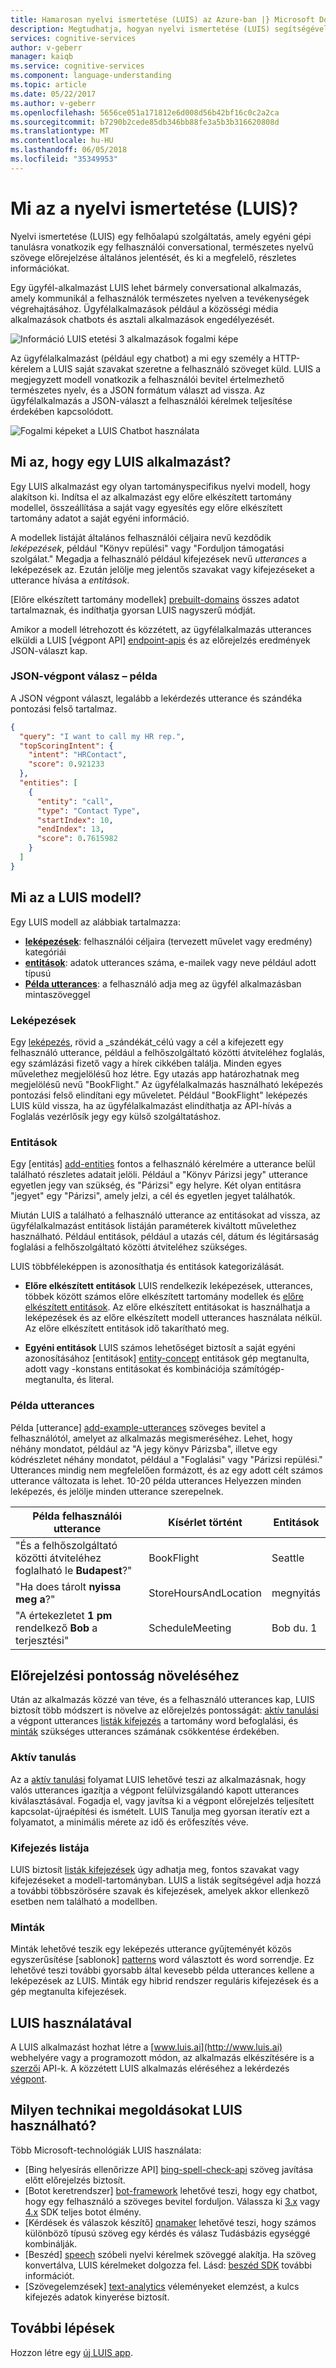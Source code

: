```yaml
---
title: Hamarosan nyelvi ismertetése (LUIS) az Azure-ban |} Microsoft Docs
description: Megtudhatja, hogyan nyelvi ismertetése (LUIS) segítségével állítsa a gépi tanulási az alkalmazások teljesítménye.
services: cognitive-services
author: v-geberr
manager: kaiqb
ms.service: cognitive-services
ms.component: language-understanding
ms.topic: article
ms.date: 05/22/2017
ms.author: v-geberr
ms.openlocfilehash: 5656ce051a171812e6d008d56b42bf16c0c2a2ca
ms.sourcegitcommit: b7290b2cede85db346bb88fe3a5b3b316620808d
ms.translationtype: MT
ms.contentlocale: hu-HU
ms.lasthandoff: 06/05/2018
ms.locfileid: "35349953"
---
```

# <a name="what-is-language-understanding-luis"></a>Mi az a nyelvi ismertetése (LUIS)?
Nyelvi ismertetése (LUIS) egy felhőalapú szolgáltatás, amely egyéni gépi tanulásra vonatkozik egy felhasználói conversational, természetes nyelvű szövege előrejelzése általános jelentését, és ki a megfelelő, részletes információkat. 

Egy ügyfél-alkalmazást LUIS lehet bármely conversational alkalmazás, amely kommunikál a felhasználók természetes nyelven a tevékenységek végrehajtásához. Ügyfélalkalmazások például a közösségi média alkalmazások chatbots és asztali alkalmazások engedélyezését.  

![Információ LUIS etetési 3 alkalmazások fogalmi képe](./media/luis-overview/luis-entry-point.png)

Az ügyfélalkalmazást (például egy chatbot) a mi egy személy a HTTP-kérelem a LUIS saját szavakat szeretne a felhasználó szöveget küld. LUIS a megjegyzett modell vonatkozik a felhasználói bevitel értelmezhető természetes nyelv, és a JSON formátum választ ad vissza. Az ügyfélalkalmazás a JSON-választ a felhasználói kérelmek teljesítése érdekében kapcsolódott. 

![Fogalmi képeket a LUIS Chatbot használata](./media/luis-overview/luis-overview-process-2.png)

## <a name="what-is-a-luis-app"></a>Mi az, hogy egy LUIS alkalmazást?
Egy LUIS alkalmazást egy olyan tartományspecifikus nyelvi modell, hogy alakítson ki. Indítsa el az alkalmazást egy előre elkészített tartomány modellel, összeállítása a saját vagy egyesítés egy előre elkészített tartomány adatot a saját egyéni információ.

A modellek listáját általános felhasználói céljaira nevű kezdődik _leképezések_, például "Könyv repülési" vagy "Forduljon támogatási szolgálat." Megadja a felhasználó például kifejezések nevű _utterances_ a leképezések az. Ezután jelölje meg jelentős szavakat vagy kifejezéseket a utterance hívása a _entitások_.

[Előre elkészített tartomány modellek] [ prebuilt-domains] összes adatot tartalmaznak, és indíthatja gyorsan LUIS nagyszerű módját.

<a name="Accessing-LUIS"></a>

Amikor a modell létrehozott és közzétett, az ügyfélalkalmazás utterances elküldi a LUIS [végpont API] [ endpoint-apis] és az előrejelzés eredmények JSON-választ kap.

### <a name="example-of-json-endpoint-response"></a>JSON-végpont válasz – példa

A JSON végpont választ, legalább a lekérdezés utterance és szándéka pontozási felső tartalmaz. 

```JSON
{
  "query": "I want to call my HR rep.",
  "topScoringIntent": {
    "intent": "HRContact",
    "score": 0.921233
  },
  "entities": [
    {
      "entity": "call",
      "type": "Contact Type",
      "startIndex": 10,
      "endIndex": 13,
      "score": 0.7615982
    }
  ]
}
```

<a name="Key-LUIS-concepts"></a>

## <a name="what-is-a-luis-model"></a>Mi az a LUIS modell?
Egy LUIS modell az alábbiak tartalmazza:

* **[leképezések](#intents)**: felhasználói céljaira (tervezett művelet vagy eredmény) kategóriái
* **[entitások](#entities)**: adatok utterances száma, e-mailek vagy neve például adott típusú
* **[Példa utterances](#example-utterances)**: a felhasználó adja meg az ügyfél alkalmazásban mintaszöveggel

### <a name="intents"></a>Leképezések 
Egy [leképezés][add-intents], rövid a _szándékát_célú vagy a cél a kifejezett egy felhasználó utterance, például a felhőszolgáltató közötti átviteléhez foglalás, egy számlázási fizető vagy a hírek cikkében találja. Minden egyes művelethez megjelölésű hoz létre. Egy utazás app határozhatnak meg megjelölésű nevű "BookFlight." Az ügyfélalkalmazás használható leképezés pontozási felső elindítani egy műveletet. Például "BookFlight" leképezés LUIS küld vissza, ha az ügyfélalkalmazást elindíthatja az API-hívás a Foglalás vezérlősík jegy egy külső szolgáltatáshoz.

### <a name="entities"></a>Entitások
Egy [entitás] [ add-entities] fontos a felhasználó kérelmére a utterance belül található részletes adatait jelöli. Például a "Könyv Párizsi jegy" utterance egyetlen jegy van szükség, és "Párizsi" egy helyre. Két olyan entitásra "jegyet" egy "Párizsi", amely jelzi, a cél és egyetlen jegyet találhatók. 

Miután LUIS a található a felhasználó utterance az entitásokat ad vissza, az ügyfélalkalmazást entitások listáján paraméterek kiváltott művelethez használható. Például entitások, például a utazás cél, dátum és légitársaság foglalási a felhőszolgáltató közötti átviteléhez szükséges.

LUIS többféleképpen is azonosíthatja és entitások kategorizálását.

* **Előre elkészített entitások** LUIS rendelkezik leképezések, utterances, többek között számos előre elkészített tartomány modellek és [előre elkészített entitások][prebuilt-entities]. Az előre elkészített entitásokat is használhatja a leképezések és az előre elkészített modell utterances használata nélkül. Az előre elkészített entitások idő takarítható meg.

* **Egyéni entitások** LUIS számos lehetőséget biztosít a saját egyéni azonosításához [entitások] [ entity-concept] entitások gép megtanulta, adott vagy -konstans entitásokat és kombinációja számítógép-megtanulta, és literal.

### <a name="example-utterances"></a>Példa utterances
Példa [utterance] [ add-example-utterances] szöveges bevitel a felhasználótól, amelyet az alkalmazás megismeréséhez. Lehet, hogy néhány mondatot, például az "A jegy könyv Párizsba", illetve egy kódrészletet néhány mondatot, például a "Foglalási" vagy "Párizsi repülési." Utterances mindig nem megfelelően formázott, és az egy adott célt számos utterance változata is lehet. 10-20 példa utterances Helyezzen minden leképezés, és jelölje minden utterance szerepelnek.

|Példa felhasználói utterance|Kísérlet történt|Entitások|
|-----------|-----------|-----------|
|"És a felhőszolgáltató közötti átviteléhez foglalható le __Budapest__?"|BookFlight|Seattle|
|"Ha does tárolt __nyissa meg a__?"|StoreHoursAndLocation|megnyitás|
|"A értekezletet __1 pm__ rendelkező __Bob__ a terjesztési"|ScheduleMeeting|Bob du. 1|

## <a name="improve-prediction-accuracy"></a>Előrejelzési pontosság növeléséhez
Után az alkalmazás közzé van téve, és a felhasználó utterances kap, LUIS biztosít több módszert is növelve az előrejelzés pontosságát: [aktív tanulási](#active-learning) a végpont utterances [listák kifejezés](#phrase-lists) a tartomány word befoglalási, és [minták](#patterns) szükséges utterances számának csökkentése érdekében.

### <a name="active-learning"></a>Aktív tanulás
Az a [aktív tanulási](label-suggested-utterances.md) folyamat LUIS lehetővé teszi az alkalmazásnak, hogy valós utterances igazítja a végpont felülvizsgálandó kapott utterances kiválasztásával. Fogadja el, vagy javítsa ki a végpont előrejelzés teljesített kapcsolat-újraépítési és ismételt. LUIS Tanulja meg gyorsan iteratív ezt a folyamatot, a minimális mérete az idő és erőfeszítés véve. 

### <a name="phrase-lists"></a>Kifejezés listája 
LUIS biztosít [listák kifejezések](luis-concept-feature.md) úgy adhatja meg, fontos szavakat vagy kifejezéseket a modell-tartományban. LUIS a listák segítségével adja hozzá a további többszörösére szavak és kifejezések, amelyek akkor ellenkező esetben nem található a modellben.

### <a name="patterns"></a>Minták 
Minták lehetővé teszik egy leképezés utterance gyűjteményét közös egyszerűsítése [sablonok] [ patterns] word választott és word sorrendje. Ez lehetővé teszi további gyorsabb által kevesebb példa utterances kellene a leképezések az LUIS. Minták egy hibrid rendszer reguláris kifejezések és a gép megtanulta kifejezések. 

## <a name="using-luis"></a>LUIS használatával
A LUIS alkalmazást hozhat létre a [www.luis.ai](http://www.luis.ai) webhelyére vagy a programozott módon, az alkalmazás elkészítésére is a [szerzői](https://aka.ms/luis-authoring-apis) API-k. A közzétett LUIS alkalmazás eléréséhez a lekérdezés [végpont](https://aka.ms/luis-endpoint-apis). 

## <a name="what-technologies-work-with-luis"></a>Milyen technikai megoldásokat LUIS használható?
Több Microsoft-technológiák LUIS használata:

* [Bing helyesírás ellenőrizze API] [ bing-spell-check-api] szöveg javítása előtt előrejelzés biztosít. 
* [Botot keretrendszer] [ bot-framework] lehetővé teszi, hogy egy chatbot, hogy egy felhasználó a szöveges bevitel forduljon. Válassza ki [3.x](https://github.com/Microsoft/BotBuilder) vagy [4.x](https://github.com/Microsoft/botbuilder-dotnet) SDK teljes botot élmény.
* [Kérdések és válaszok készítő] [ qnamaker] lehetővé teszi, hogy számos különböző típusú szöveg egy kérdés és válasz Tudásbázis egységgé kombinálják.
* [Beszéd] [ speech] szóbeli nyelvi kérelmek szöveggé alakítja. Ha szöveg konvertálva, LUIS kérelmeket dolgozza fel. Lásd: [beszéd SDK](https://aka.ms/csspeech) további információt.
* [Szövegelemzések] [ text-analytics] véleményeket elemzést, a kulcs kifejezés adatok kinyerése biztosít.

## <a name="next-steps"></a>További lépések
Hozzon létre egy [új LUIS app](LUIS-get-started-create-app.md).

<!-- Reference-style links -->
[create-app]:luis-get-started-create-app.md
[azure-portal]:https://docs.microsoft.com/azure/cognitive-services/cognitive-services-apis-create-account
[publish-app]:PublishApp.md#test-your-published-endpoint-in-a-browser
[luis-concept-entity-types]:luis-concept-entity-types.md
[add-example-utterances]: luis-how-to-add-example-utterances.md
[prebuilt-entities]: pre-builtentities.md
[prebuilt-domains]: luis-how-to-use-prebuilt-domains.md
[label-suggested-utterances]: label-suggested-utterances.md
[intro-video]:https://aka.ms/LUIS-Intro-Video
[bot-framework]:https://docs.microsoft.com/bot-framework/
[speech]:../Speech/index.md
[flow]:https://docs.microsoft.com/connectors/luis/
[entity-concept]:luis-concept-entity-types.md
[add-intents]:luis-how-to-add-intents.md
[add-entities]:luis-how-to-add-entities.md
[authoring-apis]:https://aka.ms/luis-authoring-api
[endpoint-apis]:https://aka.ms/luis-endpoint-apis
[LUIS]:luis-reference-regions.md
[text-analytics]:https://azure.microsoft.com/services/cognitive-services/text-analytics/
[patterns]:luis-concept-patterns.md
[bing-spell-check-api]:https://azure.microsoft.com/services/cognitive-services/spell-check/
[qnamaker]:https://qnamaker.ai/